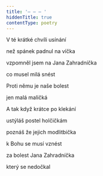 ```yaml
---
title: '– – – '
hiddenTitle: true
contentType: poetry
---
```


V té krátké chvíli usínání

než spánek padnul na víčka

vzpomněl jsem na Jana Zahradníčka

co musel milá snést

Proti němu je naše bolest

jen malá maličká

A tak když krátce po klekání

ustýláš postel holčičkám

poznáš že jejich modlitbička

k Bohu se musí vznést

za bolest Jana Zahradníčka

který se nedočkal
